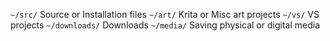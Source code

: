 `~/src/` Source or Installation files
`~/art/` Krita or Misc art projects
`~/vs/` VS projects
`~/downloads/` Downloads
`~/media/` Saving physical or digital media
